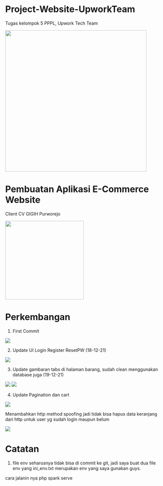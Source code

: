# Project-Website-UpworkTeam
Tugas kelompok 5 PPPL, Upwork Tech Team

<img src="https://github.com/lolimilkita/Project-Website-UpworkTeam/blob/main/img_readme/logo_team.png" width="450px" height="auto">

# Pembuatan Aplikasi E-Commerce Website 
Client CV GIGIH Purworejo

<img src="https://github.com/lolimilkita/Project-Website-UpworkTeam/blob/Developer/img_readme/logo_cvgigih.png" width="250px" height="auto">

# Perkembangan 
1. First Commit
<img src="https://github.com/lolimilkita/Project-Website-UpworkTeam/blob/Developer/img_readme/2021-12-14.png">

2. Update UI Login Register ResetPW (18-12-21)
<img src="https://github.com/lolimilkita/Project-Website-UpworkTeam/blob/Developer/img_readme/2021-12-18.png">

3. Update gambaran tabs di halaman barang, sudah clean menggunakan database juga (19-12-21)
<img src="https://github.com/lolimilkita/Project-Website-UpworkTeam/blob/Developer/img_readme/tabs1.png">
<img src="https://github.com/lolimilkita/Project-Website-UpworkTeam/blob/Developer/img_readme/tabs2.png">

4. Update Pagination dan cart
<img src="https://github.com/lolimilkita/Project-Website-UpworkTeam/blob/Developer/img_readme/empat.png">

Menambahkan http method spoofing jadi tidak bisa hapus data keranjang dari http untuk user yg sudah login maupun belum

<img src="https://github.com/lolimilkita/Project-Website-UpworkTeam/blob/Developer/img_readme/empat_1.png">

# Catatan
1. file env seharusnya tidak bisa di commit ke git, jadi saya buat dua file env yang ini_env.txt merupakan env yang saya gunakan guys.

cara jalanin nya php spark serve